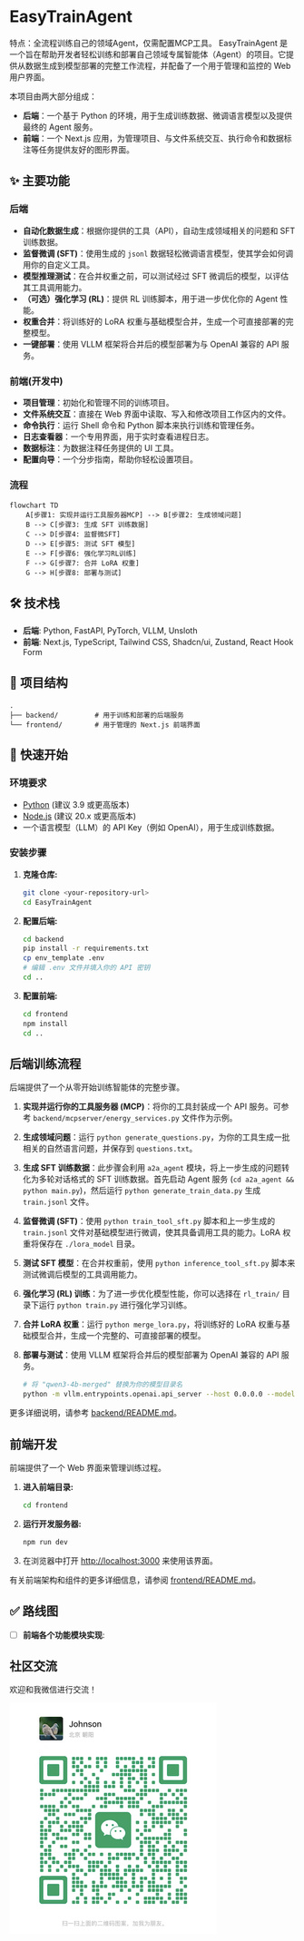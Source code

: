 # EasyTrainAgent
特点：全流程训练自己的领域Agent，仅需配置MCP工具。
EasyTrainAgent 是一个旨在帮助开发者轻松训练和部署自己领域专属智能体（Agent）的项目。它提供从数据生成到模型部署的完整工作流程，并配备了一个用于管理和监控的 Web 用户界面。

本项目由两大部分组成：
- **后端**：一个基于 Python 的环境，用于生成训练数据、微调语言模型以及提供最终的 Agent 服务。
- **前端**：一个 Next.js 应用，为管理项目、与文件系统交互、执行命令和数据标注等任务提供友好的图形界面。

## ✨ 主要功能

### 后端
- **自动化数据生成**：根据你提供的工具（API），自动生成领域相关的问题和 SFT 训练数据。
- **监督微调 (SFT)**：使用生成的 `jsonl` 数据轻松微调语言模型，使其学会如何调用你的自定义工具。
- **模型推理测试**：在合并权重之前，可以测试经过 SFT 微调后的模型，以评估其工具调用能力。
- **（可选）强化学习 (RL)**：提供 RL 训练脚本，用于进一步优化你的 Agent 性能。
- **权重合并**：将训练好的 LoRA 权重与基础模型合并，生成一个可直接部署的完整模型。
- **一键部署**：使用 VLLM 框架将合并后的模型部署为与 OpenAI 兼容的 API 服务。

### 前端(开发中)
- **项目管理**：初始化和管理不同的训练项目。
- **文件系统交互**：直接在 Web 界面中读取、写入和修改项目工作区内的文件。
- **命令执行**：运行 Shell 命令和 Python 脚本来执行训练和管理任务。
- **日志查看器**：一个专用界面，用于实时查看进程日志。
- **数据标注**：为数据注释任务提供的 UI 工具。
- **配置向导**：一个分步指南，帮助你轻松设置项目。

### 流程
```mermaid
flowchart TD
    A[步骤1: 实现并运行工具服务器MCP] --> B[步骤2: 生成领域问题]
    B --> C[步骤3: 生成 SFT 训练数据]
    C --> D[步骤4: 监督微SFT]
    D --> E[步骤5: 测试 SFT 模型]
    E --> F[步骤6: 强化学习RL训练]
    F --> G[步骤7: 合并 LoRA 权重]
    G --> H[步骤8: 部署与测试]
```

## 🛠️ 技术栈

- **后端**: Python, FastAPI, PyTorch, VLLM, Unsloth
- **前端**: Next.js, TypeScript, Tailwind CSS, Shadcn/ui, Zustand, React Hook Form

## 📂 项目结构

```
.
├── backend/         # 用于训练和部署的后端服务
└── frontend/        # 用于管理的 Next.js 前端界面
```

## 🚀 快速开始

### 环境要求

- [Python](https://www.python.org/) (建议 3.9 或更高版本)
- [Node.js](https://nodejs.org/) (建议 20.x 或更高版本)
- 一个语言模型（LLM）的 API Key（例如 OpenAI），用于生成训练数据。

### 安装步骤

1.  **克隆仓库:**
    ```bash
    git clone <your-repository-url>
    cd EasyTrainAgent
    ```

2.  **配置后端:**
    ```bash
    cd backend
    pip install -r requirements.txt
    cp env_template .env
    # 编辑 .env 文件并填入你的 API 密钥
    cd ..
    ```

3.  **配置前端:**
    ```bash
    cd frontend
    npm install
    cd ..
    ```

##  后端训练流程

后端提供了一个从零开始训练智能体的完整步骤。

1.  **实现并运行你的工具服务器 (MCP)**：将你的工具封装成一个 API 服务。可参考 `backend/mcpserver/energy_services.py` 文件作为示例。

2.  **生成领域问题**：运行 `python generate_questions.py`，为你的工具生成一批相关的自然语言问题，并保存到 `questions.txt`。

3.  **生成 SFT 训练数据**：此步骤会利用 `a2a_agent` 模块，将上一步生成的问题转化为多轮对话格式的 SFT 训练数据。首先启动 Agent 服务 (`cd a2a_agent && python main.py`)，然后运行 `python generate_train_data.py` 生成 `train.jsonl` 文件。

4.  **监督微调 (SFT)**：使用 `python train_tool_sft.py` 脚本和上一步生成的 `train.jsonl` 文件对基础模型进行微调，使其具备调用工具的能力。LoRA 权重将保存在 `./lora_model` 目录。

5.  **测试 SFT 模型**：在合并权重前，使用 `python inference_tool_sft.py` 脚本来测试微调后模型的工具调用能力。

6.  **强化学习 (RL) 训练**：为了进一步优化模型性能，你可以选择在 `rl_train/` 目录下运行 `python train.py` 进行强化学习训练。

7.  **合并 LoRA 权重**：运行 `python merge_lora.py`，将训练好的 LoRA 权重与基础模型合并，生成一个完整的、可直接部署的模型。

8.  **部署与测试**：使用 VLLM 框架将合并后的模型部署为 OpenAI 兼容的 API 服务。
    ```bash
    # 将 "qwen3-4b-merged" 替换为你的模型目录名
    python -m vllm.entrypoints.openai.api_server --host 0.0.0.0 --model qwen3-4b-merged
    ```

更多详细说明，请参考 [backend/README.md](backend/README.md)。

## 前端开发

前端提供了一个 Web 界面来管理训练过程。

1.  **进入前端目录:**
    ```bash
    cd frontend
    ```

2.  **运行开发服务器:**
    ```bash
    npm run dev
    ```

3.  在浏览器中打开 [http://localhost:3000](http://localhost:3000) 来使用该界面。

有关前端架构和组件的更多详细信息，请参阅 [frontend/README.md](frontend/README.md)。

## ✅ 路线图

- [ ] **前端各个功能模块实现**: 

## 社区交流

欢迎和我微信进行交流！

![weichat.png](docs%2Fweichat.png)

